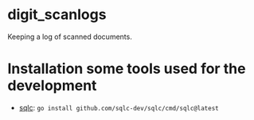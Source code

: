 # digit_scanlogs

Keeping a log of scanned documents.

# Installation some tools used for the development

* [sqlc](https://docs.sqlc.dev/en/latest/): `go install github.com/sqlc-dev/sqlc/cmd/sqlc@latest`